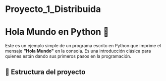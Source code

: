 # Proyecto_1_Distribuida
# Hola Mundo en Python 🐍

Este es un ejemplo simple de un programa escrito en Python que imprime el mensaje **"Hola Mundo"** en la consola. Es una introducción clásica para quienes están dando sus primeros pasos en la programación.

## 📂 Estructura del proyecto

